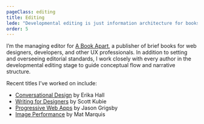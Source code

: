 ```yaml
---
pageClass: editing
title: Editing
lede: "Developmental editing is just information architecture for books."
order: 5
---
```

I’m the managing editor for [A Book Apart](https://abookapart.com), a publisher of brief books for web designers, developers, and other UX professionals. In addition to setting and overseeing editorial standards, I work closely with every author in the developmental editing stage to guide conceptual flow and narrative structure.

Recent titles I’ve worked on include:
* [Conversational Design](https://abookapart.com/products/conversational-design) by Erika Hall 
*  [Writing for Designers](https://abookapart.com/products/writing-for-designers) by Scott Kubie 
* [Progressive Web Apps](https://abookapart.com/products/progressive-web-apps)  by Jason Grigsby
* [Image Performance](https://abookapart.com/products/image-performance) by Mat Marquis